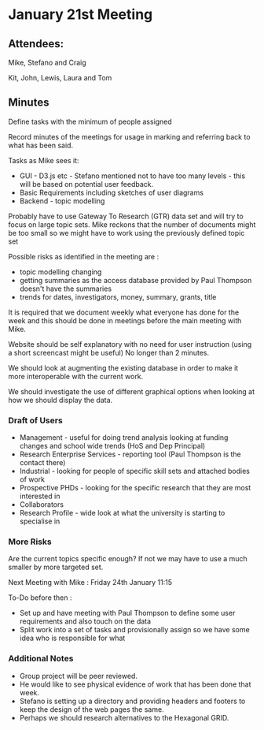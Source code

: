 # January 21st Meeting 

## Attendees:
Mike, Stefano and Craig

Kit, John, Lewis, Laura and Tom

## Minutes
Define tasks with the minimum of people assigned

Record minutes of the meetings for usage in marking and referring back to what has been said.

Tasks as Mike sees it:

* GUI - D3.js etc - Stefano mentioned not to have too many levels - this will be based on potential user feedback.
* Basic Requirements including sketches of user diagrams
* Backend - topic modelling

Probably have to use Gateway To Research (GTR) data set and will try to focus on large topic sets.
Mike reckons that the number of documents might be too small so we might have to work using the previously defined topic set

Possible risks as identified in the meeting are :

* topic modelling changing
* getting summaries as the access database provided by Paul Thompson doesn't have the summaries
* trends for dates, investigators, money, summary, grants, title

It is required that we document weekly what everyone has done for the week and this should be done in meetings before the main meeting with Mike.

Website should be self explanatory with no need for user instruction (using a short screencast might be useful) No longer than 2 minutes.

We should look at augmenting the existing database in order to make it more interoperable with the current work.

We should investigate the use of different graphical options when looking at how we should display the data.

### Draft of Users
* Management - useful for doing trend analysis looking at funding changes and school wide trends (HoS and Dep Principal)
* Research Enterprise Services - reporting tool (Paul Thompson is the contact there)
* Industrial - looking for people of specific skill sets and attached bodies of work
* Prospective PHDs - looking for the specific research that they are most interested in
* Collaborators
* Research Profile - wide look at what the university is starting to specialise in

### More Risks

Are the current topics specific enough? If not we may have to use a much smaller by more targeted set.


Next Meeting with Mike : Friday 24th January 11:15

To-Do before then :

* Set up and have meeting with Paul Thompson to define some user requirements and also touch on the data
* Split work into a set of tasks and provisionally assign so we have some idea who is responsible for what

### Additional Notes
* Group project will be peer reviewed.
* He would like to see physical evidence of work that has been done that week.
* Stefano is setting up a directory and providing headers and footers to keep the design of the web pages the same.
* Perhaps we should research alternatives to the Hexagonal GRID.


